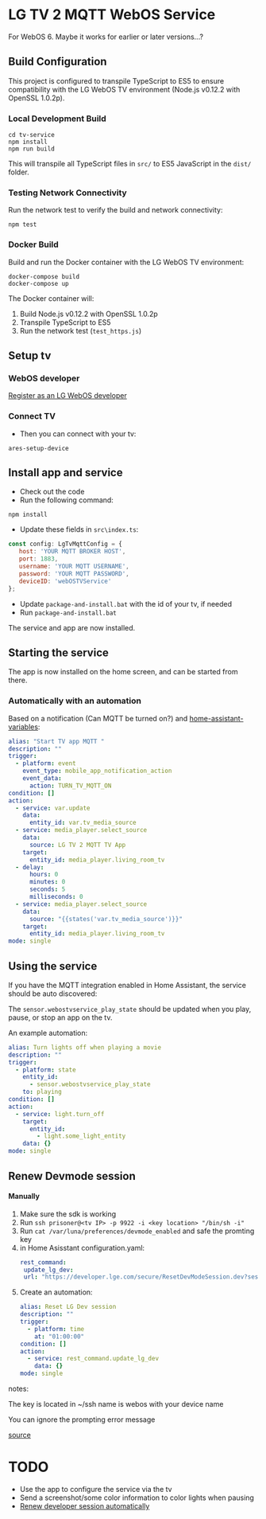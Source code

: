 # LG TV 2 MQTT WebOS Service
For WebOS 6. Maybe it works for earlier or later versions...?

## Build Configuration
This project is configured to transpile TypeScript to ES5 to ensure compatibility with the LG WebOS TV environment (Node.js v0.12.2 with OpenSSL 1.0.2p).

### Local Development Build
```shell
cd tv-service
npm install
npm run build
```

This will transpile all TypeScript files in `src/` to ES5 JavaScript in the `dist/` folder.

### Testing Network Connectivity
Run the network test to verify the build and network connectivity:
```shell
npm test
```

### Docker Build
Build and run the Docker container with the LG WebOS TV environment:
```shell
docker-compose build
docker-compose up
```

The Docker container will:
1. Build Node.js v0.12.2 with OpenSSL 1.0.2p
2. Transpile TypeScript to ES5
3. Run the network test (`test_https.js`)

## Setup tv
### WebOS developer
[Register as an LG WebOS developer](https://webostv.developer.lge.com/develop/getting-started/developer-mode-app)

### Connect TV
- Then you can connect with your tv: 
```shell
ares-setup-device
```

## Install app and service
- Check out the code
- Run the following command:
```shell
npm install
```
- Update these fields in `src\index.ts`:
```javascript
const config: LgTvMqttConfig = {
   host: 'YOUR MQTT BROKER HOST',
   port: 1883,
   username: 'YOUR MQTT USERNAME',
   password: 'YOUR MQTT PASSWORD',
   deviceID: 'webOSTVService'
};
```
- Update `package-and-install.bat` with the id of your tv, if needed
- Run `package-and-install.bat`

The service and app are now installed.

## Starting the service
The app is now installed on the home screen, and can be started from there.

### Automatically with an automation

Based on a notification (Can MQTT be turned on?) and [home-assistant-variables](https://github.com/snarky-snark/home-assistant-variables):

```yaml
alias: "Start TV app MQTT "
description: ""
trigger:
  - platform: event
    event_type: mobile_app_notification_action
    event_data:
      action: TURN_TV_MQTT_ON
condition: []
action:
  - service: var.update
    data:
      entity_id: var.tv_media_source
  - service: media_player.select_source
    data:
      source: LG TV 2 MQTT TV App
    target:
      entity_id: media_player.living_room_tv
  - delay:
      hours: 0
      minutes: 0
      seconds: 5
      milliseconds: 0
  - service: media_player.select_source
    data:
      source: "{{states('var.tv_media_source')}}"
    target:
      entity_id: media_player.living_room_tv
mode: single
```

## Using the service
If you have the MQTT integration enabled in Home Assistant, the service should be auto discovered:

[//]: # (TODO add screenshot)

The `sensor.webostvservice_play_state` should be updated when you play, pause, or stop an app on the tv.

An example automation:

```yaml
alias: Turn lights off when playing a movie
description: ""
trigger:
  - platform: state
    entity_id:
      - sensor.webostvservice_play_state
    to: playing
condition: []
action:
  - service: light.turn_off
    target:
      entity_id:
        - light.some_light_entity
    data: {}
mode: single

```

## Renew Devmode session


#### Manually

1. Make sure the sdk is working
2. Run `ssh prisoner@<tv IP> -p 9922 -i <key location> "/bin/sh -i"`
3. Run `cat /var/luna/preferences/devmode_enabled` and safe the promting key
4. in Home Asisstant configuration.yaml:
   ```yaml
   rest_command:
    update_lg_dev:
    url: "https://developer.lge.com/secure/ResetDevModeSession.dev?sessionToken=<the key from step 3>"
    ```
5. Create an automation:
   ```yaml
   alias: Reset LG Dev session
   description: ""
   trigger:
     - platform: time
       at: "01:00:00"
   condition: []
   action:
     - service: rest_command.update_lg_dev
       data: {}
   mode: single
   ```

notes:

The key is located in ~/ssh name is webos with your device name

You can ignore the prompting error message

[source](https://www.reddit.com/r/jellyfin/comments/ryowwb/i_created_a_simple_script_to_renew_the_devmode_on/)


# TODO
- Use the app to configure the service via the tv
- Send a screenshot/some color information to color lights when pausing
- [Renew developer session automatically](https://github.com/SR-Lut3t1um/Webos-renew-dev/)
